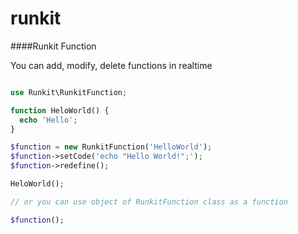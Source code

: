runkit
======

####Runkit Function

You can add, modify, delete functions in realtime

```php

use Runkit\RunkitFunction;

function HeloWorld() {
  echo 'Hello';
}

$function = new RunkitFunction('HelloWorld');
$function->setCode('echo "Hello World!";');
$function->redefine();

HeloWorld();

// or you can use object of RunkitFunction class as a function

$function();

```
